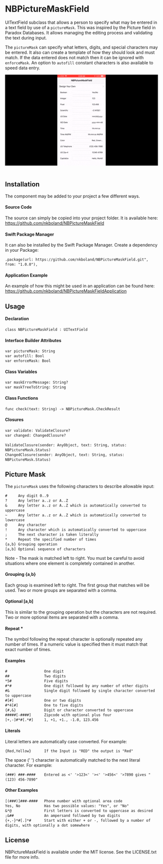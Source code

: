 # NBPictureMaskField

UITextField subclass that allows a person to specify what may be entered in a text field by use of a `pictureMask`.
This was inspired by the Picture field in Paradox Databases.
It allows managing the editing process and validating the text during input.

The `pictureMask` can specify what letters, digits, and special characters may be entered.
It also can create a template of how they should look and must match.
If the data entered does not match then it can be ignored with `enforceMask`.
An option to `autofill` constant characters is also available to speed data entry.

<a href="https://github.com/nkboland/NBPictureMaskField">
<img src="https://github.com/nkboland/blobs/blob/master/nbpicturemaskfield/gifs/screen1.gif" height="300" /></a>
<br><br/>

## Installation

The component may be added to your project a few different ways.

#### Source Code

The source can simply be copied into your project folder.
It is available here: https://github.com/nkboland/NBPictureMaskField

#### Swift Package Manager

It can also be installed by the Swift Package Manager.
Create a dependency in your Package:

    .package(url: https://github.com/nkboland/NBPictureMaskField.git", from: "1.0.0"),

#### Application Example

An example of how this might be used in an application can be found here:
https://github.com/nkboland/NBPictureMaskFieldApplication

## Usage

#### Declaration

    class NBPictureMaskField : UITextField

#### Interface Builder Attributes

    var pictureMask: String
    var autofill: Bool
    var enforceMask: Bool

#### Class Variables

    var maskErrorMessage: String?
    var maskTreeToString: String

#### Class Functions

    func check(text: String) -> NBPictureMask.CheckResult

#### Closures

    var validate: ValidateClosure?
    var changed: ChangedClosure?

    ValidateClosure(sender: AnyObject, text: String, status: NBPictureMask.Status)
    ChangedClosure(sender: AnyObject, text: String, status: NBPictureMask.Status)

## Picture Mask

The `pictureMask` uses the following characters to describe allowable input:


    #     Any digit 0..9
    ?     Any letter a..z or A..Z
    &     Any letter a..z or A..Z which is automatically converted to uppercase
    ~     Any letter a..z or A..Z which is automatically converted to lowercase
    @     Any character
    !     Any character which is automatically converted to uppercase
    ;     The next character is taken literally
    *     Repeat the specified number of times
    {a,b} Grouping operation
    [a,b] Optional sequence of characters

Note - The mask is matched left to right.
You must be careful to avoid situations where one element is completely contained in another.

#### Grouping {a,b}

Each group is examined left to right.
The first group that matches will be used.
Two or more groups are separated with a comma.

#### Optional [a,b]

This is similar to the grouping operation but the characters are not required.
Two or more optional items are separated with a comma.

#### Repeat *

The symbol following the repeat character is optionally repeated any number of times.
If a numeric value is specified then it must match that exact number of times.

#### Examples

    #                 One digit
    ##                Two digits
    *5#               Five digits
    #*#               One digit followed by any number of other digits
    #&                Single digit followed by single character converted to uppercase
    #[#]              One or two digits
    #*4[#]            One to five digits
    {#,&}             Digit or character converted to uppercase
    #####[-####]      Zipcode with optional plus four
    [+,-]#*#[.*#]     1, +1, +1., -1.0, 123.456

#### Literals

Literal letters are automatically case converted.
For example:

    {Red,Yellow}      If the Input is "RED" the output is "Red"

The space (' ') character is automatically matched to the next literal character.
For example:

    (###) ###-####    Entered as <' '>123<' '><' '>456<' '>7890 gives "(123) 456-7890"

#### Other Examples

    [(###)]###-####   Phone number with optional area code
    Yes, No           Has two possible values: "Yes", or "No"
    &*@               First letters is converted to uppercase as desired
    ;&##              An ampersand followed by two digits
    {+,-}*#[.]*#      Start with either + or -, followed by a number of digits, with optionally a dot somewhere

## License
NBPictureMaskField is available under the MIT license.
See the LICENSE.txt file for more info.
